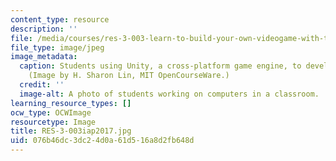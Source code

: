 ```yaml
---
content_type: resource
description: ''
file: /media/courses/res-3-003-learn-to-build-your-own-videogame-with-the-unity-game-engine-and-microsoft-kinect-january-iap-2017/076b46dc3dc24d0a61d516a8d2fb648d_RES-3-003iap2017.jpg
file_type: image/jpeg
image_metadata:
  caption: Students using Unity, a cross-platform game engine, to develop a videogame.
    (Image by H. Sharon Lin, MIT OpenCourseWare.)
  credit: ''
  image-alt: A photo of students working on computers in a classroom.
learning_resource_types: []
ocw_type: OCWImage
resourcetype: Image
title: RES-3-003iap2017.jpg
uid: 076b46dc-3dc2-4d0a-61d5-16a8d2fb648d
---
```


